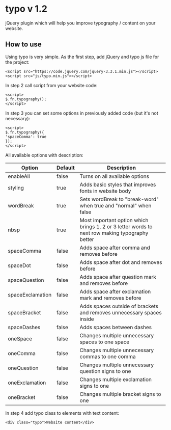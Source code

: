 # typo v 1.2

jQuery plugin which will help you improve typography / content on your website.

## How to use

Using typo is very simple. As the first step, add jQuery and typo js file for the project:

```
<script src="https://code.jquery.com/jquery-3.3.1.min.js"></script>
<script src="js/typo.min.js"></script>
```

In step 2 call script from your website code:

```
<script>
$.fn.typography();
</script>
```

In step 3 you can set some options in previously added code (but it's not necessary):
```
<script>
$.fn.typography({
'spaceComma': true
});
</script>
```

All available options with description:

Option | Default | Description
------ | ------- | -----------
enableAll | false | Turns on all available options
styling | true | Adds basic styles that improves fonts in website body
wordBreak | true | Sets wordBreak to "break-word" when true and "normal" when false
nbsp | true | Most important option which brings 1, 2 or 3 letter words to next row making typography better
spaceComma | false | Adds space after comma and removes before
spaceDot | false | Adds space after dot and removes before
spaceQuestion | false | Adds space after question mark and removes before
spaceExclamation | false | Adds space after exclamation mark and removes before
spaceBracket | false | Adds spaces outside of brackets and removes unnecessary spaces inside
spaceDashes | false | Adds spaces between dashes
oneSpace | false | Changes multiple unnecessary spaces to one space
oneComma | false | Changes multiple unnecessary commas to one comma
oneQuestion | false | Changes multiple unnecessary question signs to one
oneExclamation | false | Changes multiple exclamation signs to one
oneBracket | false | Changes multiple bracket signs to one

In step 4 add typo class to elements with text content:
```
<div class="typo">Website content</div>
```
